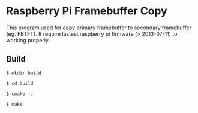 Raspberry Pi Framebuffer Copy
=============================
This program used for copy primary framebuffer to secondary framebuffer (eg. FBTFT). It require lastest raspberry pi firmware (> 2013-07-11) to working properly.

Build
-----

    $ mkdir build
    
    $ cd build
    
    $ cmake ..
    
    $ make 
